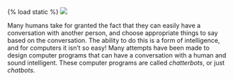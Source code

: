 <div>{% load static %}
<a data-featherlight="image" data-featherlight-close-on-click="anywhere" href="{% static 'main/images/computer-studying-turing-test.png' %}">
  <img class="responsive-img" src="{% static 'main/images/computer-studying-turing-test.png' %}" />
</a>
</div>
<p>Many humans take for granted the fact that they can easily have a conversation with another person, and choose appropriate things to say based on the conversation. The ability to do this is a form of intelligence, and for computers it isn’t so easy! Many attempts have been made to design computer programs that can have a conversation with a human and sound intelligent. These computer programs are called <em>chatterbots</em>, or just <em>chatbots</em>.</p>